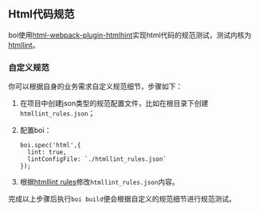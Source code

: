 ## Html代码规范

boi使用[html-webpack-plugin-htmlhint](https://github.com/boijs/html-webpack-plugin-htmlhint)实现html代码的规范测试，测试内核为[htmllint](http://htmlhint.com/)。

### 自定义规范

你可以根据自身的业务需求自定义规范细节，步骤如下：

1. 在项目中创建json类型的规范配置文件，比如在根目录下创建`htmllint_rules.json`；
2. 配置boi：

    ```
    boi.spec('html',{
      lint: true,
      lintConfigFile: `./htmllint_rules.json`
    });
    ```
3. 根据[htmllint rules](https://github.com/yaniswang/HTMLHint/wiki/Rules)修改`htmllint_rules.json`内容。

完成以上步骤后执行`boi build`便会根据自定义的规范细节进行规范测试。

